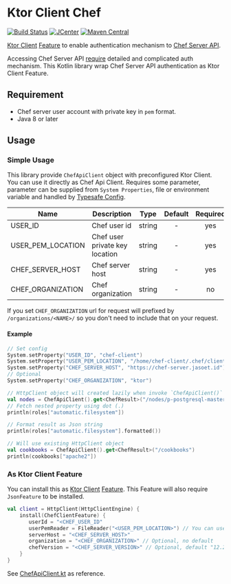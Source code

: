 # Ktor Client Chef 

[![Build Status](https://travis-ci.org/jasoet/ktor-client-chef.svg?branch=master)](https://travis-ci.org/jasoet/ktor-client-chef)
[![JCenter](https://api.bintray.com/packages/jasoet/ktor/ktor-client-chef/images/download.svg)](https://bintray.com/jasoet/ktor/ktor-client-chef/_latestVersion)
[![Maven Central](https://img.shields.io/maven-central/v/id.jasoet/ktor-client-chef.svg)](http://search.maven.org/#artifactdetails%7Cid.jasoet%7Cfktor-client-chef%7C1.0.0%7Cjar)

[Ktor Client] [Feature] to enable authentication mechanism to [Chef Server API].

Accessing Chef Server API [require](https://docs.chef.io/api_chef_server.html#requirements) detailed and complicated auth mechanism. 
This Kotlin library wrap Chef Server API authentication as Ktor Client Feature.

## Requirement
- Chef server user account with private key in `pem` format. 
- Java 8 or later 

## Usage
### Simple Usage
This library provide `ChefApiClient` object with preconfigured Ktor Client. You can use it directly as Chef Api Client.
Requires some parameter, parameter can be supplied from `System Properties`, file or environment variable and handled by [Typesafe Config].

| Name | Description | Type | Default | Required |
|------|-------------|:----:|:-----:|:-----:|
| USER_ID | Chef user id | string | - | yes |
| USER_PEM_LOCATION | Chef user private key location | string | - | yes |
| CHEF_SERVER_HOST | Chef server host | string | - | yes |
| CHEF_ORGANIZATION | Chef organization | string | - | no |

If you set `CHEF_ORGANIZATION` url for request will prefixed by `/organizations/<NAME>/` so you don't need to include that on your request. 


#### Example
```kotlin
// Set config
System.setProperty("USER_ID", "chef-client")
System.setProperty("USER_PEM_LOCATION", "/home/chef-client/.chef/client.pem")
System.setProperty("CHEF_SERVER_HOST", "https://chef-server.jasoet.id")
// Optional
System.setProperty("CHEF_ORGANIZATION", "ktor")

// HttpClient object will created lazily when invoke `ChefApiClient()`     
val nodes = ChefApiClient().get<ChefResult>("/nodes/p-postgresql-master-01")
// Fetch nested property using dot (.)
println(roles["automatic.filesystem"])

// Format result as Json string 
println(roles["automatic.filesystem"].formatted())

// Will use existing HttpClient object
val cookbooks = ChefApiClient().get<ChefResult>("/cookbooks")
println(cookbooks["apache2"])

```

### As Ktor Client Feature
You can install this as [Ktor Client] [Feature]. This Feature will also require `JsonFeature` to be installed.
```kotlin
val client = HttpClient(HttpClientEngine) {
    install(ChefClientFeature) {
       userId = "<CHEF_USER_ID"
       userPemReader = FileReader("<USER_PEM_LOCATION>") // You can use other java.io.Reader. The reader must be open, and will be closed after use.
       serverHost = "<CHEF_SERVER_HOST>"
       organization = "<CHEF_ORGANIZATION>" // Optional, no default
       chefVersion = "<CHEF_SERVER_VERSION>" // Optional, default "12.22.5" 
    }
}
```

See [ChefApiClient.kt] as reference.



[Ktor Client]: http://ktor.io/clients/index.html
[Feature]: http://ktor.io/clients/http-client/features.html
[Chef Server Api]: https://docs.chef.io/api_chef_server.html 
[Typesafe Config]: https://lightbend.github.io/config/
[ChefApiClient.kt]: ./src/main/kotlin/id/jasoet/ktor/client/features/chef/ChefApiClient.kt

